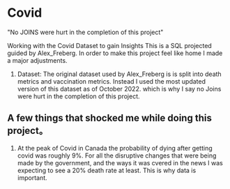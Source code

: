 # Covid
"No JOINS were hurt in the completion of this project"


Working with the Covid Dataset to gain Insights
This is a SQL projected guided by Alex_Freberg. In order to make this project feel like home I made a major adjustments.

1. Dataset: The original dataset used by Alex_Freberg is is split into death metrics and vaccination metrics. Instead I used the most updated version of this dataset as of October 2022. which is why I say no Joins were hurt in the completion of this project.


## A few things that shocked me while doing this project。
1. At the peak of Covid in Canada the probability of dying after getting covid was roughly 9%. For all the disruptive changes that were being made by the government, and the ways it was cvered in the news I was expecting to see a 20% death rate at least. This is why data is important. 
